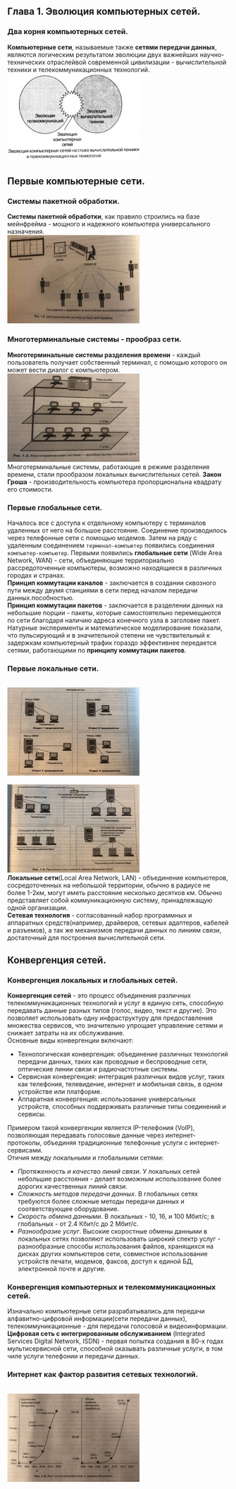 ## Глава 1. Эволюция компьютерных сетей.

### Два корня компьютерных сетей.
**Компьютерные сети**, называемые также **сетями передачи данных**, являются логическим результатом эволюции двух важнейших
научно-технических отраслейвой современной цивилизации - вычислительной техники и телекоммуникационных технологий.
<img alt="img.png" height="200" src="content%2Fimg.png" width="300"/>
## Первые компьютерные сети.
### Системы пакетной обработки.
**Системы пакетной обработки**, как правило строились на базе мейнфрейма - мощного и надежного компьютера универсального
назначения.
<br><img alt="img1.jpg" height="200" src="content%2Fimg1.png" width="300"/><br>
### Многотерминальные системы - прообраз сети.
**Многотерминальные системы разделения времени** - каждый пользователь получает собственный терминал, с помощью которого
он может вести диалог с компьютером.
<br><img alt="img2.png" height="200" src="content%2Fimg2.png" width="300"/><br>
Многотерминальные системы, работающие в режиме разделения времени, стали прообразом локальных вычислительных сетей.
**Закон Гроша** - производительность компьютера пропорциональна квадрату его стоимости.
### Первые глобальные сети.
Началось все с доступа к отдельному компьютеру с терминалов удаленных от него на большое расстояние. Соединение 
производилось через телефонные сети с помощью модемов. Затем на ряду с удаленным соединением `терминал-компьютер` появились
соединения `компьютер-компьютер`.
Первыми появились **глобальные сети** (Wide Area Network, WAN) - сети, объединяющие территориально рассредоточенные компьютеры,
возможно находящиеся в различных городах и странах.<br>
**Принцип коммутации каналов** - заключается в создании сквозного пути между двумя станциями в сети перед началом передачи 
данных.пособностью.<br>
**Принцип коммутации пакетов** - заключается в разделении данных на небольшие порции - пакеты, которые самостоятельно
перемещаются по сети благодаря наличию адреса конечного узла в заголовке пакет.<br>
Натурные эксперименты и математическое моделирование показали, что пульсирующий и в значительной степени не чувствительный
к задержкам компьютерный трафик гораздо эффективнее передается сетями, работающими по **принципу коммутации пакетов**.
### Первые локальные сети.
<br><img alt="img3.png" height="200" src="content%2Fimg3.png" width="300"/><br>
<br><img alt="img4.png" height="200" src="content%2Fimg4.png" width="300"/><br>
**Локальные сети**(Local Area Network, LAN) - объединение компьютеров, сосредоточенных на небольшой территории, обычно 
в радиусе не более 1-2км, могут иметь расстояние несколько десятков км. Обычно представляет собой коммуникационную систему,
принадлежащую одной организации.<br>
**Сетевая технология** - согласованный набор программных и аппаратных средств(например, драйверов, сетевых адаптеров, кабелей и
разъемов), а так же механизмов передачи данных по линиям связи, достаточный для построения вычислительной сети.
## Конвергенция сетей.
### Конвергенция локальных и глобальных сетей.
**Конвергенция сетей** - это процесс объединения различных телекоммуникационных технологий и услуг в единую сеть, способную
передавать данные разных типов (голос, видео, текст и другие). Это позволяет использовать одну инфраструктуру для 
предоставления множества сервисов, что значительно упрощает управление сетями и снижает затраты на их обслуживание.<br>
Основные виды конвергенции включают:
- Технологическая конвергенция: объединение различных технологий передачи данных, таких как проводные и беспроводные сети,
оптические линии связи и радиочастотные системы.
- Сервисная конвергенция: интеграция различных видов услуг, таких как телефония, телевидение, интернет и мобильная связь,
в одном устройстве или платформе.
- Аппаратная конвергенция: использование универсальных устройств, способных поддерживать различные типы соединений и сервисы.

Примером такой конвергенции является IP-телефония (VoIP), позволяющая передавать голосовые данные через интернет-протоколы,
объединяя традиционные телефонные услуги с интернет-сервисами.<br>
Отичия между локальными и глобальными сетями:
- *Протяженность и качество линий связи*. У локальных сетей небольшие расстояния - делает возможным использование более
дорогих качественных линий связи.
- *Сложность методов передачи данных*. В глобальных сетях требуются более сложные методы передачи данных и соответствующее
оборудование.
- *Скорость обмена данными*. В локальных - 10, 16, и 100 Мбит/с; в глобальных - от 2.4 Кбит/с до 2 Мбит/с.
- *Разнообразие услуг*. Высокие скоростные обмены данными в локальных сетях позволяют использовать широкий спектр услуг -
разнообразные способы использования файлов, хранящихся на дисках других компьютеров сети, совместное использование устройств
печати, модемов, факсов, доступ к единой БД, электронной почте и другие.

### Конвергенция компьютерных и телекоммуникационных сетей.
Изначально компьютерные сети разрабатывались для передачи алфавитно-цифровой информации(сети передачи данных), телекоммуникационные -
для передачи голосовой и видеоинформации.
**Цифровая сеть с интегрированным обслуживанием** (Integrated Services Digital Network, ISDN) - первая попытка создания
в 80-х годах мультисервисной сети, способной оказывать различные услуги, в том чиле услуги телефонии и передачи данных.
### Интернет как фактор развития сетевых технологий.
<br><img alt="img5.png" height="200" src="content%2Fimg5.png" width="300"/><br>




